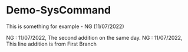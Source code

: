 # Demo-SysCommand

This is something for example - NG (11/07/2022)

NG : 11/07/2022, The second addition on the same day. 
NG : 11/07/2022, This line addition is from First Branch
